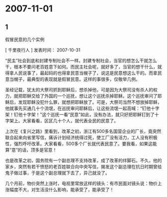 # 2007-11-01

## 1

假冒民意的几个实例  

[ 千里夜行人 ]  发表时间： 2007-10-31    


“民主”社会到底和封建专制社会不一样。封建专制社会，当官的想怎么干就怎么干，根本不要问老百姓意下如何。而民主社会呢，就好多了，当官的想干什么，就得拿人民说事了，最起码的也得拿民意当幌子了，说这是民意想这么干的。而拿民意当幌子，最典型的表现就是假冒民意。这样的事很多，仅敬举几例。

圣经记载，犹太的大祭司抓到耶稣后，想杀掉他，可是因为大祭司没有杀人的权力，就把耶稣交给了外国的一个巡抚，想让这个巡抚杀掉耶稣。这个巡抚审问了耶稣后，发现耶稣没犯什么罪，就想把耶稣放了。可是，大祭司当然不想放掉耶稣，他就事先买通几十个流氓，在巡抚审问耶稣后，让这些流氓一起高喊：“钉他十字架！钉他十字架！”这个巡抚一看“民意”如此，没有办法，就只好把耶稣钉到了十字架上。大家看看，区区几十个人，就代表全民的民意了。

上次在《复兴之路》里看到，改革之初，浙江有500多名国营企业的厂长，竟突然联合起来向省里写信，痛诉计划经济统得过死，使工厂没有活力，工人没有积极性，强烈呼吁改革。大家看看，500多个厂长就代表民意了。要我看，如果这能算“意”的话，顶多是官意！

也是改革之初，国务院有一个副总理不支持改革，成了改革的绊脚石。不久，他的家乡，突然有若干愤怒的老百姓联合向中央写信，揭发这个副总理在抗日时期曾给鬼子做过事，于是这个副总理就下去了，异己就没了。

几个月前，物价突然上涨时，电视里常放这样的镜头：有市民面对镜头说：物价上涨幅度不大，对生活没什么影响，能承受了，能承受了！  




